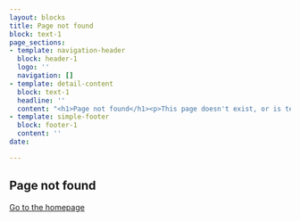 ```yaml
---
layout: blocks
title: Page not found
block: text-1
page_sections:
- template: navigation-header
  block: header-1
  logo: ''
  navigation: []
- template: detail-content
  block: text-1
  headline: ''
  content: "<h1>Page not found</h1><p>This page doesn't exist, or is temporarily unavailable.</p>"
- template: simple-footer
  block: footer-1
  content: ''
date: 

---
```

## Page not found

[Go to the homepage](/ "Back to homepage")